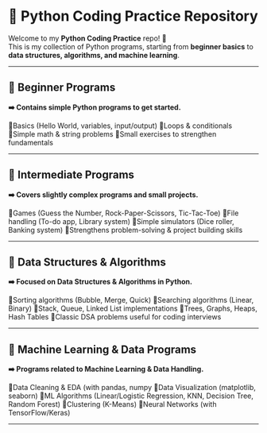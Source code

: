 # 🐍 Python Coding Practice Repository

Welcome to my **Python Coding Practice** repo! 🚀  
This is my collection of Python programs, starting from **beginner basics** to **data structures, algorithms, and machine learning**.

---

## 🔹 Beginner Programs

**➡️ Contains simple Python programs to get started.**

🔹Basics (Hello World, variables, input/output)
🔹Loops & conditionals
🔹Simple math & string problems
🔹Small exercises to strengthen fundamentals  

---

## 🔹 Intermediate Programs
**➡️ Covers slightly complex programs and small projects.**

🔹Games (Guess the Number, Rock-Paper-Scissors, Tic-Tac-Toe)
🔹File handling (To-do app, Library system)
🔹Simple simulators (Dice roller, Banking system)
🔹Strengthens problem-solving & project building skills 

---

## 🔹 Data Structures & Algorithms
**➡️ Focused on Data Structures & Algorithms in Python.**

🔹Sorting algorithms (Bubble, Merge, Quick)
🔹Searching algorithms (Linear, Binary)
🔹Stack, Queue, Linked List implementations
🔹Trees, Graphs, Heaps, Hash Tables
🔹Classic DSA problems useful for coding interviews  

---

## 🔹 Machine Learning & Data Programs
**➡️ Programs related to Machine Learning & Data Handling.**

🔹Data Cleaning & EDA (with pandas, numpy
🔹Data Visualization (matplotlib, seaborn)
🔹ML Algorithms (Linear/Logistic Regression, KNN, Decision Tree, Random Forest)
🔹Clustering (K-Means)
🔹Neural Networks (with TensorFlow/Keras) 

---


